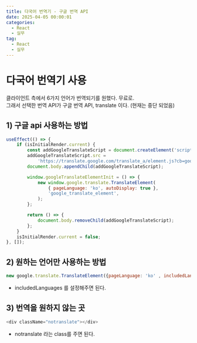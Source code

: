```yaml
---
title: 다국어 번역기 - 구글 번역 API
date: 2025-04-05 00:00:01
categories:
  - React
  - 실무
tag:
  - React
  - 실무
---
```


# 다국어 번역기 사용
클라이언트 측에서 6가지 언어가 번역되기를 원했다. 무료로.<br/>
그래서 선택한 번역 API가 구글 번역 API, translate 이다. (현재는 중단 되었음)<br/>

## 1) 구글 api 사용하는 방법
```javascript
useEffect(() => {
    if (isInitialRender.current) {
        const addGoogleTranslateScript = document.createElement('script');
        addGoogleTranslateScript.src =
            'https://translate.google.com/translate_a/element.js?cb=googleTranslateElementInit';
        document.body.appendChild(addGoogleTranslateScript);

        window.googleTranslateElementInit = () => {
            new window.google.translate.TranslateElement(
                { pageLanguage: 'ko', autoDisplay: true },
                'google_translate_element',
            );
        };

        return () => {
            document.body.removeChild(addGoogleTranslateScript);
        };
    }
    isInitialRender.current = false;
}, []);
```

## 2) 원하는 언어만 사용하는 방법
```javascript
new google.translate.TranslateElement({pageLanguage: 'ko' , includedLanguages : 'ko,en,jp'}, 'google_translate_element');
```
- includedLanguages 를 설정해주면 된다.

## 3) 번역을 원하지 않는 곳
```javascript
<div className="notranslate"></div>
```
- notranslate 라는 class를 주면 된다.